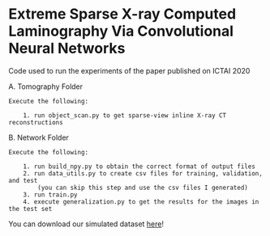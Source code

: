 # Extreme Sparse X-ray Computed Laminography Via Convolutional Neural Networks
Code used to run the experiments of the paper published on ICTAI 2020

A. Tomography Folder

    Execute the following:

        1. run object_scan.py to get sparse-view inline X-ray CT reconstructions            
    
B. Network Folder

    Execute the following:

        1. run build_npy.py to obtain the correct format of output files
        2. run data_utils.py to create csv files for training, validation, and test
            (you can skip this step and use the csv files I generated)
        3. run train.py
        4. execute generalization.py to get the results for the images in the test set
        
        
        
You can download our simulated dataset <a id="raw-url" href="https://drive.google.com/file/d/1EwCDP1IPJivs2U6ldz80q7q7Bemloplm/view?usp=sharing">here</a>!

